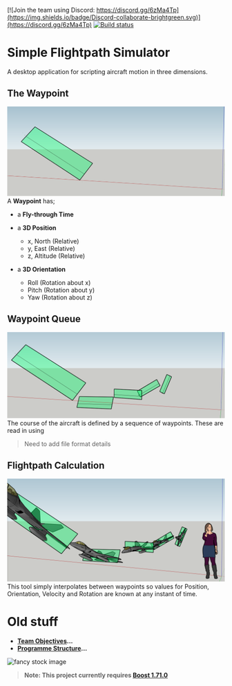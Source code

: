 [![Join the team using Discord: https://discord.gg/6zMa4Tp](https://img.shields.io/badge/Discord-collaborate-brightgreen.svg)](https://discord.gg/6zMa4Tp)
[![Build status](https://ci.appveyor.com/api/projects/status/07276mey39n8kaob?svg=true)](https://ci.appveyor.com/project/DavidMcCabe/simpleflightpathsimulator)

# Simple Flightpath Simulator

A desktop application for scripting aircraft motion in three dimensions.

## The Waypoint
![Waypoint Illustration 1](./docs/artwork/Waypoint-Illustrations/Waypoint-Illustration1.PNG)
A **Waypoint** has;
- a **Fly-through Time**
- a **3D Position**
  - x, North (Relative)
  - y, East (Relative)
  - z, Altitude (Relative)

- a **3D Orientation**
  - Roll (Rotation about x)
  - Pitch (Rotation about y)
  - Yaw (Rotation about z)

## Waypoint Queue
![Waypoint Illustration 2](./docs/artwork/Waypoint-Illustrations/Waypoint-Illustration2.PNG)
The course of the aircraft is defined by a sequence of waypoints.  These are read in using 
> Need to add file format details

## Flightpath Calculation
![Waypoint Illustration 3](./docs/artwork/Waypoint-Illustrations/Waypoint-Illustration3.PNG)
This tool simply interpolates between waypoints so values for Position, Orientation, Velocity and Rotation are known at any instant of time. 

# Old stuff

- **[Team Objectives](./docs/programme_goals.md)...**
- **[Programme Structure](./docs/programme_structure.md)...**

![fancy stock image](https://cdn.pixabay.com/photo/2019/03/23/20/01/aircraft-4076160_1280.jpg)

> **Note: This project currently requires [Boost 1.71.0](https://www.boost.org/users/history/version_1_71_0.html)**

